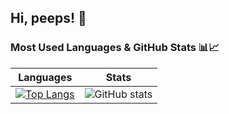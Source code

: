 ## Hi, peeps! 👋

### Most Used Languages & GitHub Stats 📊📈

| Languages | Stats |
|-----------|-------|
| [![Top Langs](https://github-readme-stats.vercel.app/api/top-langs/?username=zhintappp&layout=compact&bg_color=ffffff&title_color=ff69b4&text_color=ff69b4)](https://github.com/zhintappp/github-readme-stats) | ![GitHub stats](https://github-readme-stats.vercel.app/api?username=zhintappp&show_icons=true&bg_color=ffffff&title_color=ff69b4&icon_color=ff69b4&text_color=ff69b4) |


